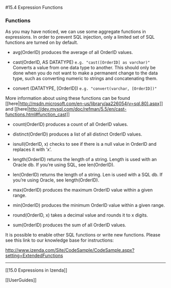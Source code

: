 #15.4 Expression Functions

### Functions

As you may have noticed, we can use some aggregate functions in expressions.  In order to prevent SQL injection, only a limited set of SQL functions are turned on by default.

- avg(OrderID) produces the average of all OrderID values.

- cast(OrderID, AS DATATYPE) ``e.g. "cast([OrderID] as varchar)"`` Converts a value from one data type to another. This should only be done when you do not want to make a permanent change to the data type, such as converting numeric to strings and concatenating them.  

- convert (DATATYPE, [OrderID]) ``e.g. "convert(varchar, [OrderID])"``

More information about using these functions can be found [[here|http://msdn.microsoft.com/en-us/library/aa226054(v=sql.80).aspx]] and [[here|http://dev.mysql.com/doc/refman/5.5/en/cast-functions.html#function_cast]]

- count(OrderID) produces a count of all OrderID values.

- distinct(OrderID) produces a list of all distinct OrderID values.

- isnull(OrderID, x) checks to see if there is a null value in OrderID and replaces it with ‘x’.

- length(OrderID) returns the length of a string. Length is used with an Oracle db. If you’re using SQL, see len(OrderID).

- len(OrderID) returns the length of a string. Len is used with a SQL db. If you’re using Oracle, see length(OrderID).

- max(OrderID) produces the maximum OrderID value within a given range.

- min(OrderID) produces the minimum OrderID value within a given range.

- round(OrderID, x) takes a decimal value and rounds it to x digits.

- sum(OrderID) produces the sum of all OrderID values.

It is possible to enable other SQL functions or write new functions.  Please see this link to our knowledge base for instructions:

http://www.izenda.com/Site/CodeSample/CodeSample.aspx?setting=ExtendedFunctions 


---

[[15.0 Expressions in Izenda]]

[[UserGuides]]